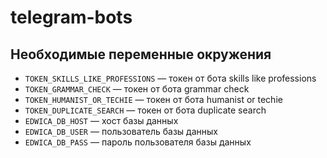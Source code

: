 # telegram-bots

## Необходимые переменные окружения

- `TOKEN_SKILLS_LIKE_PROFESSIONS` — токен от бота skills like professions
- `TOKEN_GRAMMAR_CHECK` — токен от бота grammar check
- `TOKEN_HUMANIST_OR_TECHIE` — токен от бота humanist or techie
- `TOKEN_DUPLICATE_SEARCH` — токен от бота duplicate search
- `EDWICA_DB_HOST` — хост базы данных
- `EDWICA_DB_USER` — пользователь базы данных
- `EDWICA_DB_PASS` — пароль пользователя базы данных
